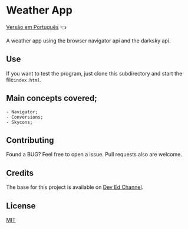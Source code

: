 # Weather App

<a href="https://github.com/ItaloPussi/simpleProjectsJS/blob/master/weatherApp/readme.pt.md">Versão em Português</a> 👈

A weather app using the browser navigator api and the darksky api.

## Use

If you want to test the program, just clone this subdirectory and start the file```index.html```.

## Main concepts covered;
	- Navigator;
    - Conversions;
    - Skycons;

## Contributing
Found a BUG? Feel free to open a issue. Pull requests also are welcome.

## Credits
The base for this project is available on <a href="https://www.youtube.com/watch?v=wPElVpR1rwA" target="_blank">Dev Ed Channel</a>.

## License
[MIT](https://choosealicense.com/licenses/mit/)

